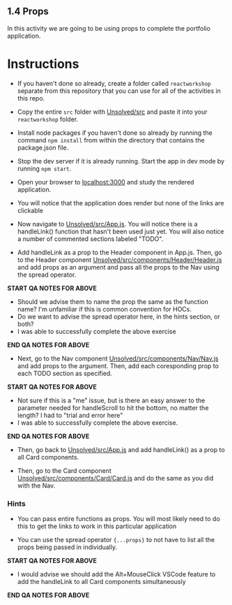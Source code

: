 ## 1.4 Props

In this activity we are going to be using props to complete the portfolio application.

# Instructions

* If you haven't done so already, create a folder called `reactworkshop` separate from this repository that you can use for all of the activities in this repo.

* Copy the entire `src` folder with [Unsolved/src](Unsolved/src) and paste it into your `reactworkshop` folder.




* Install node packages if you haven't done so already by running the command `npm install` from within the directory that contains the package.json file.



* Stop the dev server if it is already running. Start the app in dev mode by running `npm start`.




* Open your browser to [localhost:3000](http://localhost:3000) and study the rendered application.



* You will notice that the application does render but none of the links are clickable


* Now navigate to [Unsolved/src/App.js](Unsolved/src/App.js). You will notice there is a handleLink() function that hasn't been used just yet. You will also notice a number of commented sections labeled "TODO".


* Add handleLink as a prop to the Header component in App.js. Then, go to the Header component [Unsolved/src/components/Header/Header.js](Unsolved/src/components/Header/Header.js) and add props as an argument and pass all the props to the Nav using the spread operator.

**START QA NOTES FOR ABOVE**

- Should we advise them to name the prop the same as the function name? I'm unfamiliar if this is common convention for HOCs. 
- Do we want to advise the spread operator here, in the hints section, or both?
- I was able to successfully complete the above exercise

**END QA NOTES FOR ABOVE**

* Next, go to the Nav component [Unsolved/src/components/Nav/Nav.js](Unsolved/src/components/Nav/Nav.js) and add props to the argument. Then, add each coresponding prop to each TODO section as specified.

**START QA NOTES FOR ABOVE**
- Not sure if this is a "me" issue, but is there an easy answer to the parameter needed for handleScroll to hit the bottom, no matter the length? I had to "trial and error here"
- I was able to successfully complete the above exercise.

**END QA NOTES FOR ABOVE**

* Then, go back to [Unsolved/src/App.js](Unsolved/src/App.js) and add handleLink() as a prop to all Card components.


* Then, go to the Card component [Unsolved/src/components/Card/Card.js](Unsolved/src/components/Card/Card.js) and do the same as you did with the Nav.


### Hints

* You can pass entire functions as props. You will most likely need to do this to get the links to work in this particular application

* You can use the spread operator `{...props}` to not have to list all the props being passed in individually.

**START QA NOTES FOR ABOVE**
- I would advise we should add the Alt+MouseClick VSCode feature to add the handleLink to all Card components simultaneously

**END QA NOTES FOR ABOVE**
